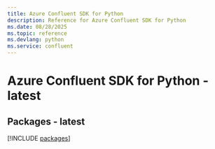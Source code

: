 ```yaml
---
title: Azure Confluent SDK for Python
description: Reference for Azure Confluent SDK for Python
ms.date: 08/28/2025
ms.topic: reference
ms.devlang: python
ms.service: confluent
---
```

# Azure Confluent SDK for Python - latest
## Packages - latest
[!INCLUDE [packages](confluent-index.md)]